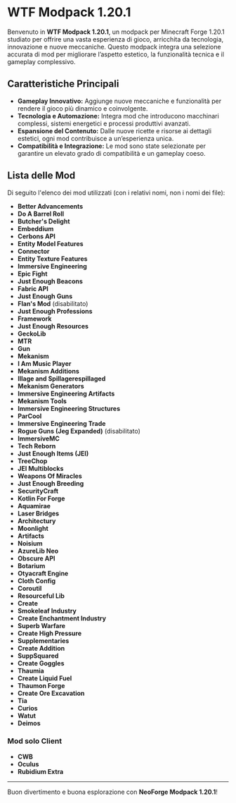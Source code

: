 # WTF Modpack 1.20.1

Benvenuto in **WTF Modpack 1.20.1**, un modpack per Minecraft Forge 1.20.1 studiato per offrire una vasta esperienza di gioco, arricchita da tecnologia, innovazione e nuove meccaniche. Questo modpack integra una selezione accurata di mod per migliorare l’aspetto estetico, la funzionalità tecnica e il gameplay complessivo.

## Caratteristiche Principali

- **Gameplay Innovativo:** Aggiunge nuove meccaniche e funzionalità per rendere il gioco più dinamico e coinvolgente.
- **Tecnologia e Automazione:** Integra mod che introducono macchinari complessi, sistemi energetici e processi produttivi avanzati.
- **Espansione del Contenuto:** Dalle nuove ricette e risorse ai dettagli estetici, ogni mod contribuisce a un’esperienza unica.
- **Compatibilità e Integrazione:** Le mod sono state selezionate per garantire un elevato grado di compatibilità e un gameplay coeso.

## Lista delle Mod

Di seguito l'elenco dei mod utilizzati (con i relativi nomi, non i nomi dei file):

- **Better Advancements**
- **Do A Barrel Roll**
- **Butcher's Delight**
- **Embeddium**
- **Cerbons API**
- **Entity Model Features**
- **Connector**
- **Entity Texture Features**
- **Immersive Engineering**
- **Epic Fight**
- **Just Enough Beacons**
- **Fabric API**
- **Just Enough Guns**
- **Flan's Mod** (disabilitato)
- **Just Enough Professions**
- **Framework**
- **Just Enough Resources**
- **GeckoLib**
- **MTR**
- **Gun**
- **Mekanism**
- **I Am Music Player**
- **Mekanism Additions**
- **Illage and Spillagerespillaged**
- **Mekanism Generators**
- **Immersive Engineering Artifacts**
- **Mekanism Tools**
- **Immersive Engineering Structures**
- **ParCool**
- **Immersive Engineering Trade**
- **Rogue Guns (Jeg Expanded)** (disabilitato)
- **ImmersiveMC**
- **Tech Reborn**
- **Just Enough Items (JEI)**
- **TreeChop**
- **JEI Multiblocks**
- **Weapons Of Miracles**
- **Just Enough Breeding**
- **SecurityCraft**
- **Kotlin For Forge**
- **Aquamirae**
- **Laser Bridges**
- **Architectury**
- **Moonlight**
- **Artifacts**
- **Noisium**
- **AzureLib Neo**
- **Obscure API**
- **Botarium**
- **Otyacraft Engine**
- **Cloth Config**
- **Coroutil**
- **Resourceful Lib**
- **Create**
- **Smokeleaf Industry**
- **Create Enchantment Industry**
- **Superb Warfare**
- **Create High Pressure**
- **Supplementaries**
- **Create Addition**
- **SuppSquared**
- **Create Goggles**
- **Thaumia**
- **Create Liquid Fuel**
- **Thaumon Forge**
- **Create Ore Excavation**
- **Tia**
- **Curios**
- **Watut**
- **Deimos**

### Mod solo Client

- **CWB**
- **Oculus**
- **Rubidium Extra**

---

Buon divertimento e buona esplorazione con **NeoForge Modpack 1.20.1**!
